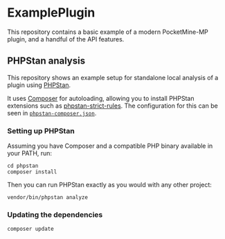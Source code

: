 # ExamplePlugin

This repository contains a basic example of a modern PocketMine-MP plugin, and a handful of the API features.

## PHPStan analysis
This repository shows an example setup for standalone local analysis of a plugin using [PHPStan](https://phpstan.org).

It uses [Composer](https://getcomposer.org) for autoloading, allowing you to install PHPStan extensions such as [phpstan-strict-rules](https://github.com/phpstan/phpstan-strict-rules). The configuration for this can be seen in [`phpstan-composer.json`](/phpstan-composer.json).

### Setting up PHPStan
Assuming you have Composer and a compatible PHP binary available in your PATH, run:
```
cd phpstan
composer install
```

Then you can run PHPStan exactly as you would with any other project:
```
vendor/bin/phpstan analyze
```

### Updating the dependencies
```
composer update
```

